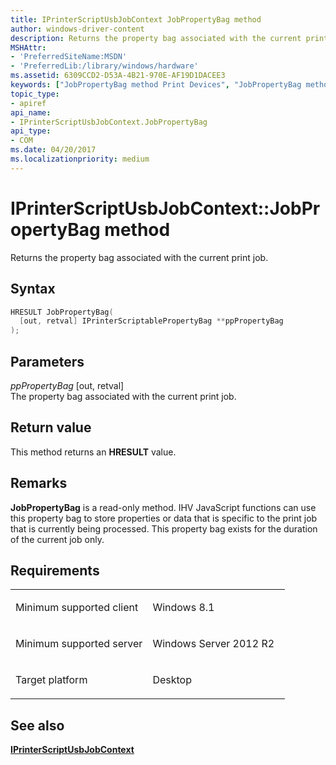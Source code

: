 ```yaml
---
title: IPrinterScriptUsbJobContext JobPropertyBag method
author: windows-driver-content
description: Returns the property bag associated with the current print job.
MSHAttr:
- 'PreferredSiteName:MSDN'
- 'PreferredLib:/library/windows/hardware'
ms.assetid: 6309CCD2-D53A-4B21-970E-AF19D1DACEE3
keywords: ["JobPropertyBag method Print Devices", "JobPropertyBag method Print Devices , IPrinterScriptUsbJobContext interface", "IPrinterScriptUsbJobContext interface Print Devices , JobPropertyBag method"]
topic_type:
- apiref
api_name:
- IPrinterScriptUsbJobContext.JobPropertyBag
api_type:
- COM
ms.date: 04/20/2017
ms.localizationpriority: medium
---
```


# IPrinterScriptUsbJobContext::JobPropertyBag method

Returns the property bag associated with the current print job.

Syntax
------

```cpp
HRESULT JobPropertyBag(
  [out, retval] IPrinterScriptablePropertyBag **ppPropertyBag
);
```

Parameters
----------

*ppPropertyBag* \[out, retval\]  
The property bag associated with the current print job.

Return value
------------

This method returns an **HRESULT** value.

Remarks
-------

**JobPropertyBag** is a read-only method. IHV JavaScript functions can use this property bag to store properties or data that is specific to the print job that is currently being processed. This property bag exists for the duration of the current job only.

Requirements
------------

<table>
<colgroup>
<col width="50%" />
<col width="50%" />
</colgroup>
<tbody>
<tr class="odd">
<td><p>Minimum supported client</p></td>
<td><p>Windows 8.1</p></td>
</tr>
<tr class="even">
<td><p>Minimum supported server</p></td>
<td><p>Windows Server 2012 R2</p></td>
</tr>
<tr class="odd">
<td><p>Target platform</p></td>
<td>Desktop</td>
</tr>
</tbody>
</table>

## See also

[**IPrinterScriptUsbJobContext**](iprinterscriptusbjobcontext.md)
